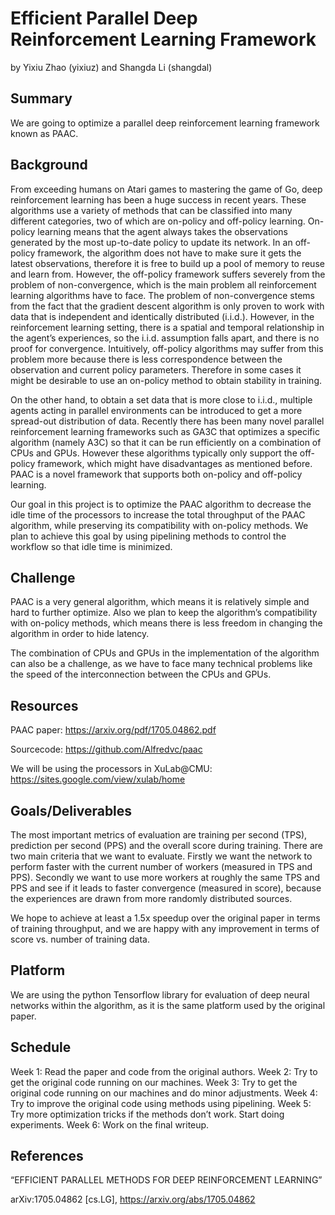 # Efficient Parallel Deep Reinforcement Learning Framework
by Yixiu Zhao (yixiuz) and Shangda Li (shangdal)

## Summary
We are going to optimize a parallel deep reinforcement learning framework known as PAAC.

## Background
From exceeding humans on Atari games to mastering the game of Go, deep reinforcement learning has been a huge success in recent years. These algorithms use a variety of methods that can be classified into many different categories, two of which are on-policy and off-policy learning. On-policy learning means that the agent always takes the observations generated by the most up-to-date policy to update its network. In an off-policy framework, the algorithm does not have to make sure it gets the latest observations, therefore it is free to build up a pool of memory to reuse and learn from. However, the off-policy framework suffers severely from the problem of non-convergence, which is the main problem all reinforcement learning algorithms have to face. 	The problem of non-convergence stems from the fact that the gradient descent algorithm is only proven to work with data that is independent and identically distributed (i.i.d.). However, in the reinforcement learning setting, there is a spatial and temporal relationship in the agent’s experiences, so the i.i.d. assumption falls apart, and there is no proof for convergence. Intuitively, off-policy algorithms may suffer from this problem more because there is less correspondence between the observation and current policy parameters. Therefore in some cases it might be desirable to use an on-policy method to obtain stability in training.

On the other hand, to obtain a set data that is more close to i.i.d., multiple agents acting in parallel environments can be introduced to get a more spread-out distribution of data. Recently there has been many novel parallel reinforcement learning frameworks such as GA3C that optimizes a specific algorithm (namely A3C) so that it can be run efficiently on a combination of CPUs and GPUs. However these algorithms typically only support the off-policy framework, which might have disadvantages as mentioned before. PAAC is a novel framework that supports both on-policy and off-policy learning.

Our goal in this project is to optimize the PAAC algorithm to decrease the idle time of the processors to increase the total throughput of the PAAC algorithm, while preserving its compatibility with on-policy methods. We plan to achieve this goal by using pipelining methods to control the workflow so that idle time is minimized.

## Challenge
PAAC is a very general algorithm, which means it is relatively simple and hard to further optimize. Also we plan to keep the algorithm’s compatibility with on-policy methods, which means there is less freedom in changing the algorithm in order to hide latency.

The combination of CPUs and GPUs in the implementation of the algorithm can also be a challenge, as we have to face many technical problems like the speed of the interconnection between the CPUs and GPUs.

## Resources
PAAC paper: https://arxiv.org/pdf/1705.04862.pdf

Sourcecode: https://github.com/Alfredvc/paac

We will be using the processors in XuLab@CMU: https://sites.google.com/view/xulab/home


## Goals/Deliverables
The most important metrics of evaluation are training per second (TPS), prediction per second (PPS) and the overall score during training. There are two main criteria that we want to evaluate. Firstly we want the network to perform faster with the current number of workers (measured in TPS and PPS). Secondly we want to use more workers at roughly the same TPS and PPS and see if it leads to faster convergence (measured in score), because the experiences are drawn from more randomly distributed sources.

We hope to achieve at least a 1.5x speedup over the original paper in terms of training throughput, and we are happy with any improvement in terms of score vs. number of training data.

## Platform
We are using the python Tensorflow library for evaluation of deep neural networks within the algorithm, as it is the same platform used by the original paper.

## Schedule
Week 1: Read the paper and code from the original authors.
Week 2: Try to get the original code running on our machines.
Week 3: Try to get the original code running on our machines and do minor adjustments.
Week 4: Try to improve the original code using methods using pipelining.
Week 5: Try more optimization tricks if the methods don’t work. Start doing experiments.
Week 6: Work on the final writeup.

## References
“EFFICIENT PARALLEL METHODS FOR DEEP REINFORCEMENT LEARNING” 

arXiv:1705.04862 [cs.LG], https://arxiv.org/abs/1705.04862
